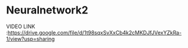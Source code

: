 # Neuralnetwork2
VIDEO LINK :https://drive.google.com/file/d/1t98sqxSvXxCb4k2cMKDJfJVexYZkRa-1/view?usp=sharing
